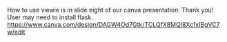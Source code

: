 How to use viewie is in slide eight of our canva presentation. Thank you!
User may need to install flask.
https://www.canva.com/design/DAGW4Od7Gtk/TCLQfX8MQI8Xc1xIBgVC7w/edit
